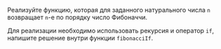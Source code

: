 

Реализуйте функцию, которая для заданного натурального числа `n` возвращает `n`-е по порядку число Фибоначчи.

Для реализации необходимо использовать рекурсия и оператор `if`, напишите решение внутри функции `fibonacciIf`.
